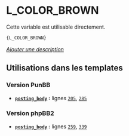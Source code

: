 # L_COLOR_BROWN


Cette variable est utilisable directement.

```html
{L_COLOR_BROWN}
```

[*Ajouter une description*](https://fa-tvars.appspot.com/var/L_COLOR_BROWN)

## Utilisations dans les templates

### Version PunBB
* __[`posting_body`](../tpl/var/punbb/posting_body.md#readme) :__ lignes [`205`](../tpl/src/punbb/posting_body.tpl#L205), [`285`](../tpl/src/punbb/posting_body.tpl#L285)

### Version phpBB2
* __[`posting_body`](../tpl/var/subsilver/posting_body.md#readme) :__ lignes [`259`](../tpl/src/subsilver/posting_body.tpl#L259), [`339`](../tpl/src/subsilver/posting_body.tpl#L339)
